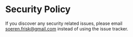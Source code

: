 # Security Policy

If you discover any security related issues, please email soeren.frisk@gmail.com instead of using the issue tracker.
